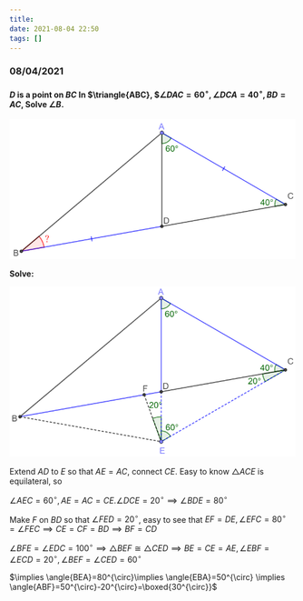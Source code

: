 ```yaml
---
title:
date: 2021-08-04 22:50
tags: []
---
```


### 08/04/2021

#### $D$​ is a point on $BC$​ In $\triangle{ABC}, $$\angle{DAC}=60^{\circ}, \angle{DCA}=40^{\circ}, BD=AC$​, Solve $\angle{B}$​​.

![image-20210804225700254](/assets/images/2021-08/image-20210804225700254.png)

**Solve:**

![image-20210804220316987](/assets/images/2021-08/image-20210804220316987.png)

Extend $AD$​ to $E$​ so that $AE=AC$​, connect $CE$​. Easy to know $\triangle{ACE}$​ is equilateral, so

$\angle{AEC}=60^{\circ}, AE=AC=CE. \angle{DCE}=20^{\circ} \implies \angle{BDE}=80^{\circ}$​

Make $F$​ on $BD$​ so that $\angle{FED}=20^{\circ}$​, easy to see that $EF=DE, \angle{EFC}=80^{\circ}=\angle{FEC} \implies CE=CF=BD \implies BF=CD$

$\angle{BFE}=\angle{EDC}=100^{\circ} \implies \triangle{BEF}\cong\triangle{CED}\implies BE=CE=AE, \angle{EBF}=\angle{ECD}=20^{\circ},\angle{BEF}=\angle{CED}=60^{\circ}$

$\implies \angle{BEA}=80^{\circ}\implies \angle{EBA}=50^{\circ} \implies \angle{ABF}=50^{\circ}-20^{\circ}=\boxed{30^{\circ}}$​​​

